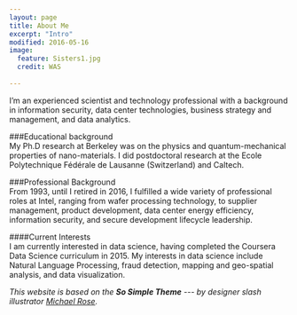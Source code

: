 ```yaml
---
layout: page
title: About Me
excerpt: "Intro"
modified: 2016-05-16
image:
  feature: Sisters1.jpg
  credit: WAS
  
---
```


I’m an experienced scientist and technology professional with a background in information security, data center technologies, business strategy and management, and data analytics.
 
###Educational background  
My Ph.D research at Berkeley was on the physics and quantum-mechanical properties of nano-materials. I did postdoctoral research at the Ecole Polytechnique Fédérale de Lausanne (Switzerland) and Caltech. 

###Professional Background  
From 1993, until I retired in 2016, I fulfilled a wide variety of professional roles at Intel, ranging from wafer processing technology, to supplier management, product development, data center energy efficiency, information security, and secure development lifecycle leadership.  

####Current Interests  
I am currently interested in data science, having completed the Coursera Data Science curriculum in 2015. My interests in data science include Natural Language Processing, fraud detection, mapping and geo-spatial analysis, and data visualization. 


_This website is based on the **So Simple Theme** --- by designer slash illustrator [Michael Rose](http://mademistakes.com)._

